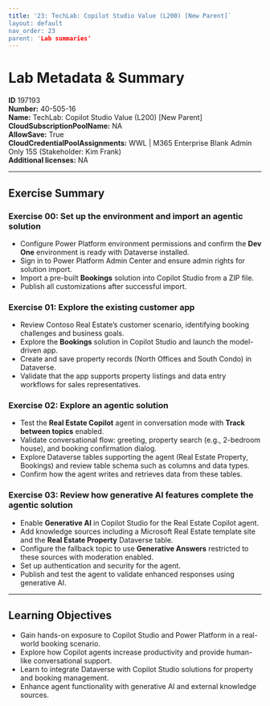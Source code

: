 ```yaml
---
title: '23: TechLab: Copilot Studio Value (L200) [New Parent]` 
layout: default
nav_order: 23
parent: 'Lab summaries'
--- 
```


# Lab Metadata & Summary

**ID** 197193  
**Number:** 40-505-16  
**Name:** TechLab: Copilot Studio Value (L200) [New Parent]  
**CloudSubscriptionPoolName:** NA  
**AllowSave:** True  
**CloudCredentialPoolAssignments:** WWL | M365 Enterprise Blank Admin Only 15S (Stakeholder: Kim Frank)  
**Additional licenses:** NA  

---

## Exercise Summary

### Exercise 00: Set up the environment and import an agentic solution
- Configure Power Platform environment permissions and confirm the **Dev One** environment is ready with Dataverse installed.  
- Sign in to Power Platform Admin Center and ensure admin rights for solution import.  
- Import a pre-built **Bookings** solution into Copilot Studio from a ZIP file.  
- Publish all customizations after successful import.  

### Exercise 01: Explore the existing customer app
- Review Contoso Real Estate’s customer scenario, identifying booking challenges and business goals.  
- Explore the **Bookings** solution in Copilot Studio and launch the model-driven app.  
- Create and save property records (North Offices and South Condo) in Dataverse.  
- Validate that the app supports property listings and data entry workflows for sales representatives.  

### Exercise 02: Explore an agentic solution
- Test the **Real Estate Copilot** agent in conversation mode with **Track between topics** enabled.  
- Validate conversational flow: greeting, property search (e.g., 2-bedroom house), and booking confirmation dialog.  
- Explore Dataverse tables supporting the agent (Real Estate Property, Bookings) and review table schema such as columns and data types.  
- Confirm how the agent writes and retrieves data from these tables.  

### Exercise 03: Review how generative AI features complete the agentic solution
- Enable **Generative AI** in Copilot Studio for the Real Estate Copilot agent.  
- Add knowledge sources including a Microsoft Real Estate template site and the **Real Estate Property** Dataverse table.  
- Configure the fallback topic to use **Generative Answers** restricted to these sources with moderation enabled.  
- Set up authentication and security for the agent.  
- Publish and test the agent to validate enhanced responses using generative AI.  

---

## Learning Objectives
- Gain hands-on exposure to Copilot Studio and Power Platform in a real-world booking scenario.  
- Explore how Copilot agents increase productivity and provide human-like conversational support.  
- Learn to integrate Dataverse with Copilot Studio solutions for property and booking management.  
- Enhance agent functionality with generative AI and external knowledge sources.  
